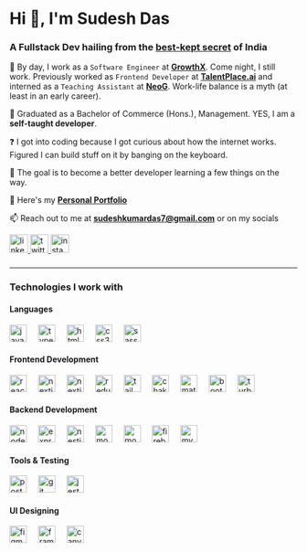 # Hi 👋, I'm Sudesh Das

### A Fullstack Dev hailing from the <a href="https://odishatourism.gov.in/content/tourism/en.html" target="blank">best-kept secret</a> of India</h3>

💸 By day, I work as a `Software Engineer` at **<a href="https://growthx.club" target="blank">GrowthX</a>**. Come night, I still work. Previously worked as `Frontend Developer` at **<a href="https://talentplace.ai" target="blank">TalentPlace.ai</a>** and interned as a `Teaching Assistant` at **<a href="https://neog.camp/" target="blank">NeoG</a>**. Work-life balance is a myth (at least in an early career).

🎒 Graduated as a Bachelor of Commerce (Hons.), Management. YES, I am a **self-taught developer**.

❓ I got into coding because I got curious about how the internet works. Figured I can build stuff on it by banging on the keyboard.

🏁 The goal is to become a better developer learning a few things on the way.

💼 Here's my **<a href="https://thesudeshdas.com/" target="blank">Personal Portfolio</a>**

📫 Reach out to me at **<a href="mailto:sudeshkumardas7@gmail.com" target="blank">sudeshkumardas7@gmail.com</a>** or on my socials

<div align="left">
  <a href="https://www.linkedin.com/in/thesudeshdas" target="blank">
    <img src="https://img.shields.io/static/v1?message=thesudeshdas&logo=linkedin&label=&color=0077B5&logoColor=white&labelColor=&style=for-the-badge" height="32" alt="linkedin logo"  />
  </a>
  <a href="https://twitter.com/thesudeshdas" target="blank">
    <img src="https://img.shields.io/static/v1?message=thesudeshdas&logo=twitter&label=&color=1DA1F2&logoColor=white&labelColor=&style=for-the-badge" height="32" alt="twitter logo"  />
  </a>
  <a href="https://www.instagram.com/thesudeshdas" target="blank">
    <img src="https://img.shields.io/static/v1?message=thesudeshdas&logo=instagram&label=&color=E4405F&logoColor=white&labelColor=&style=for-the-badge" height="32" alt="instagram logo"  />
  </a>
</div>

###

---

###

### Technologies I work with

#### Languages

<div align="left">
  <img src="https://cdn.jsdelivr.net/gh/devicons/devicon/icons/javascript/javascript-original.svg" height="30" alt="javascript logo"  />
  <img width="12" />
  <img src="https://cdn.jsdelivr.net/gh/devicons/devicon/icons/typescript/typescript-original.svg" height="30" alt="typescript logo"  />
  <img width="12" />
  <img src="https://cdn.jsdelivr.net/gh/devicons/devicon/icons/html5/html5-original.svg" height="30" alt="html5 logo"  />
  <img width="12" />
  <img src="https://cdn.jsdelivr.net/gh/devicons/devicon/icons/css3/css3-original.svg" height="30" alt="css3 logo"  />
  <img width="12" />
  <img src="https://cdn.jsdelivr.net/gh/devicons/devicon/icons/sass/sass-original.svg" height="30" alt="sass logo"  />
</div>

#### Frontend Development

<div align="left">
  <img src="https://cdn.jsdelivr.net/gh/devicons/devicon/icons/react/react-original.svg" height="30" alt="react logo"  />
  <img width="12" />
  <img src="https://cdn.jsdelivr.net/gh/devicons/devicon/icons/nextjs/nextjs-original.svg" height="30" alt="nextjs logo"  />
  <img width="12" />
  <img src="https://cdn.jsdelivr.net/gh/devicons/devicon/icons/reactrouter/reactrouter-original.svg" height="30" alt="nextjs logo"  />
  <img width="12" />
  <img src="https://cdn.jsdelivr.net/gh/devicons/devicon/icons/redux/redux-original.svg" height="30" alt="redux logo"  />
  <img width="12" />
  <img src="https://cdn.jsdelivr.net/gh/devicons/devicon/icons/tailwindcss/tailwindcss-original.svg" height="30" alt="tailwindcss logo"  />
  <img width="12" />
  <img src="https://cdn.simpleicons.org/chakraui/319795" height="30" alt="chakraui logo"  />
  <img width="12" />
  <img src="https://cdn.jsdelivr.net/gh/devicons/devicon/icons/materialui/materialui-original.svg" height="30" alt="materialui logo"  />
  <img width="12" />
  <img src="https://cdn.jsdelivr.net/gh/devicons/devicon/icons/bootstrap/bootstrap-original.svg" height="30" alt="bootstrap logo"  /> 
  <img width="12" />
  <img src="https://cdn.simpleicons.org/turborepo/ef4444" height="30" alt="turborepo logo"  />
</div>

#### Backend Development

<div align="left">
  <img src="https://cdn.jsdelivr.net/gh/devicons/devicon/icons/nodejs/nodejs-original.svg" height="30" alt="nodejs logo"  />
  <img width="12" />
  <img src="https://cdn.jsdelivr.net/gh/devicons/devicon/icons/express/express-original.svg" height="30" alt="express logo"  />
  <img width="12" />
  <img src="https://cdn.jsdelivr.net/gh/devicons/devicon/icons/nestjs/nestjs-original.svg" height="30" alt="nestjs logo"  />
  <img width="12" />
  <img src="https://cdn.jsdelivr.net/gh/devicons/devicon/icons/mongodb/mongodb-original.svg" height="30" alt="mongodb logo"  />
  <img width="12" />
  <img src="https://cdn.jsdelivr.net/gh/devicons/devicon/icons/mongoose/mongoose-original.svg" height="30" alt="mongoose logo"  />
  <img width="12" />
  <img src="https://cdn.jsdelivr.net/gh/devicons/devicon/icons/firebase/firebase-plain.svg" height="30" alt="firebase logo"  />
  <img width="12" />
  <img src="https://cdn.jsdelivr.net/gh/devicons/devicon/icons/mysql/mysql-original.svg" height="30" alt="mysql logo"  />
</div>

#### Tools & Testing

<div align="left">
  <img src="https://cdn.jsdelivr.net/gh/devicons/devicon/icons/postman/postman-original.svg" height="30" alt="postman logo"  />
  <img width="12" />
  <img src="https://cdn.jsdelivr.net/gh/devicons/devicon/icons/git/git-original.svg" height="30" alt="git logo"  />
  <img width="12" />
  <img src="https://cdn.jsdelivr.net/gh/devicons/devicon/icons/jest/jest-plain.svg" height="30" alt="jest logo"  />
</div>

#### UI Designing

<div align="left">
  <img src="https://cdn.jsdelivr.net/gh/devicons/devicon/icons/figma/figma-original.svg" height="30" alt="figma logo"  />
  <img width="12" />
  <img src="https://cdn.jsdelivr.net/gh/devicons/devicon/icons/framermotion/framermotion-original.svg" height="30" alt="framermotion logo"  />
  <img width="12" />
  <img src="https://cdn.jsdelivr.net/gh/devicons/devicon/icons/canva/canva-original.svg" height="30" alt="canva logo"  />
</div>
